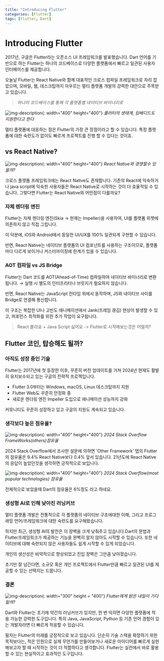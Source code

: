 ```yaml
---
title: "Introducing Flutter"
categories: [Flutter]
tags: [Flutter, Dart]
---
```


# Introducing Flutter
2017년, 구글은 Flutter라는 오픈소스 UI 프레임워크를 발표했습니다.
Dart 언어를 기반으로 하는 Flutter는 하나의 코드베이스로 다양한 플랫폼에서 빠르고 일관된 사용자 인터페이스를 제공합니다.

오늘날 Flutter는 React Native와 함께 대표적인 크로스 컴파일 프레임워크로 자리 잡았으며,
모바일, 웹, 데스크탑까지 아우르는 멀티 플랫폼 개발의 강력한 대안으로 주목받고 있습니다.

>_하나의 코드베이스를 통해 각 플랫폼별 네이티브 바이너리로_

![img-description](/assets/posts/2025-06-18-post/1.png){: width="400" height="400"}
_플러터의 생태계, 임베디드도 지원한다고 한다_

멀티 플랫폼에 대응하는 점은 Flutter의 가장 큰 장점이라고 할 수 있습니다. 특정 플랫폼에 대한 숙련도가 없이도 빠르게 프로젝트를 진행 할 수 있다는 것이죠. 


## vs React Native?
![img-description](/assets/posts/2025-06-18-post/4.png){: width="400" height="400"}
_React Native와 경쟁할수 있을까?_

크로스 플랫폼 프레임워크에는 React Native도 존재합니다. 기존의 React에 익숙하거나 java script에 익숙한 사용자들은 React Native로 시작하는 것이 더 효율적일 수 있습니다.
그렇다면 Flutter는 React Native와 어떤점이 다를까요?

### 자체 렌더링 엔진
Flutter는 자체 렌더링 엔진(Skia → 현재는 Impeller)을 사용하여,
UI를 플랫폼 위젯에 의존하지 않고 직접 그립니다.

이 덕분에, iOS와 Android에서 동일한 UI/UX를 100% 일관되게 구현할 수 있습니다.

반면, React Native는 네이티브 플랫폼의 UI 컴포넌트를 사용하는 구조이므로,
플랫폼마다 다르게 보이거나 커스터마이징에 한계가 있을 수 있습니다.

### AOT 컴파일 vs JS Bridge
Flutter는 Dart 코드를 AOT(Ahead-of-Time) 컴파일하여 네이티브 바이너리로 변환됩니다.
→ 실행 시 별도의 인터프리터나 브릿지가 필요하지 않습니다.

반면, React Native는 JavaScript 런타임 위에서 동작하며,
JS와 네이티브 사이를 Bridge로 연결해 통신합니다.

이 구조는 복잡한 UI나 고빈도 애니메이션에서 Jank(프레임 끊김) 현상이 발생할 수 있고,
퍼포먼스 최적화를 위한 추가 작업이 요구됩니다.

> React 몰라요 + Java Script 싫어요 -> Flutter로 시작해보는것은 어떨까?


## Flutter 코인, 탑승해도 될까?


### 아직도 성장 중인 기술
Flutter는 2017년에 첫 등장한 이후,
꾸준히 버전 업데이트를 거쳐 2024년 현재도 활발히 유지보수되고 있는 구글의 전략적 프로젝입니다.

- Flutter 3.0부터는 Windows, macOS, Linux 데스크탑까지 지원
- Flutter Web도 꾸준히 안정화 중
- 새로운 렌더링 엔진 Impeller 도입으로 애니메이션 성능까지 강화

커뮤니티도 꾸준히 성장하고 있고 구글의 지원도 계속되고 있습니다. 

### 생각보다 높은 점유율?

![img-description](/assets/posts/2025-06-18-post/2.png){: width="400" height="400"}
_2024 Stack Overflow FrameWorks(others)점유율_

2024 Stack Overflow에서 조사한 설문에 의하면 'Other Framework' 탭의 Flutter의 점유율은 9.4% React Native보다 0.4% 앞서 있습니다. 21년도에 React Native의 응답이 높았던것을 생각하면 긍적적으로 보입니다.

![img-description](/assets/posts/2025-06-18-post/3.png){: width="400" height="400"}
_2024 Stack Overflow(most popular technologies) 점유율_

전체적으로 보았을때 Dart의 점유율은 6%정도 라고 하네요.


### 생성형 AI로 인해 낮아진 러닝커브

 멀티 플랫폼 개발은 전통적으로 각 플랫폼의 네이티브 구조에대한 이해, 그리고 프로그래밍 언어/프레임워크에 대한 숙련도를 요구해왔습니다.

 하지만 최근, 생성형 AI의 발전은 이 장벽을 크게 낮춰주고 있습니다.Dart의 문법과 Flutter프레임워크가 제공하는 기능을 완벽히 알지 않아도 시작할 수 있습니다. 또한 네이티브에 대해 숙련되지 않은 사용자들도 쉽게 시작할 수 있게 되었습니다.

 개인의 생산성은 비약적으로 향상되었고 진입 장벽은 그만큼 낮아졌습니다.

 초기만 잘 넘긴다면,
소규모 혹은 개인 프로젝트에서 Flutter만큼 빠르고 일관된 UI를 제공할 수 있는 선택지는 드뭅니다.

### 결론


![img-description](/assets/posts/2025-06-18-post/5.png){: width="300" height = "400"}
_Flutter에게 밝은 내일이 기다릴까?_


 Dart와 Flutter는 초기에 약간의 러닝커브가 있지만,
한 번 익히면 다양한 플랫폼에 적용 가능한 강력한 도구입니다.
 특히 Java, JavaScript, Python 등 기존 언어 경험이 있는 개발자라면 더 빠르게 적응할 수 있습니다.

필자는 Flutter의 미래를 긍정적으로 보고 있습니다.
단순히 기술 스택을 확장하기 위한 목적보다는,
적은 인원으로 실제 무언가를 만들어보거나
새로운 아이디어를 빠르게 실현해보고자 할 때 시작하는 것이 더 적합하다고 생각합니다.
Flutter는 실전에서 바로 활용할 수 있는 현실적이고 효과적인 도구입니다.


